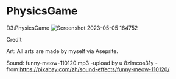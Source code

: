 # PhysicsGame
D3:PhysicsGame
![Screenshot 2023-05-05 164752](https://user-images.githubusercontent.com/127450936/236585802-b22810c0-ca0f-4e61-9d83-c9341648deb5.png)

Credit

Art:
All arts are made by myself via Aseprite.

Sound:
funny-meow-110120.mp3
    -upload by u 8zlmcos31y
    -from:https://pixabay.com/zh/sound-effects/funny-meow-110120/